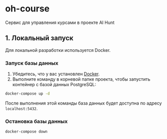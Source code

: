 # oh-course

Сервис для управления курсами в проекте AI Hunt

## 1. Локальный запуск

Для локальной разработки используется Docker.

### Запуск базы данных

1. Убедитесь, что у вас установлен [Docker](https://www.docker.com/).
2. Выполните команду в корневой папке проекта, чтобы запустить контейнер с базой данных PostgreSQL:

```bash
docker-compose up -d
```
После выполнения этой команды база данных будет доступна по адресу `localhost:5432`.

### Остановка базы данных
```bash
docker-compose down
```